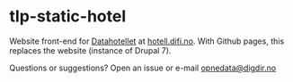 # tlp-static-hotel

Website front-end for [Datahotellet](https://github.com/difi/datahotel) at [hotell.difi.no](https://hotell.difi.no/). 
With Github pages, this replaces the website (instance of Drupal 7).

Questions or suggestions? Open an issue or e-mail [opnedata@digdir.no](mailto:opnedata@digdir.no)
